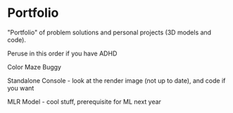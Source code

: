 # Portfolio
"Portfolio" of problem solutions and personal projects (3D models and code). 

Peruse in this order if you have ADHD

Color Maze Buggy

Standalone Console - look at the render image (not up to date), and code if you want

MLR Model - cool stuff, prerequisite for ML next year



